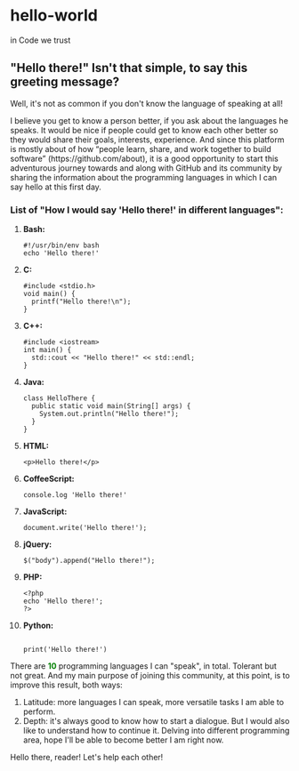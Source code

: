 # hello-world
in Code we trust

<h2>"Hello there!" Isn't that simple, to say this greeting message? </h2>
<p>Well, it's not as common if you don't know the language of speaking at all! </p>
<p>I believe you get to know a person better, if you ask about the languages he speaks. It would be nice if people could get to know each other better so they would share their goals, interests, experience. And since this platform is mostly about of how <q>people learn, share, and work together to build software</q> (https://github.com/about), it is a good opportunity to start this adventurous journey towards and along with GitHub and its community by sharing the information about the programming languages in which I can say hello at this first day. </p>
<h3>List of "How I would say 'Hello there!' in different languages": </h3>
<ol>
<li><b>Bash:</b></li>
<pre><code>#!/usr/bin/env bash 
echo 'Hello there!'</code></pre>

<li><b>C:</b></li>
<pre><code>#include &lt;stdio.h&gt; 
void main() {
  printf("Hello there!\n");
}</code></pre>

<li><b>C++:</b></li>
<pre><code>#include &lt;iostream&gt;
int main() { 
  std::cout << "Hello there!" << std::endl;
}</code></pre>

<li><b>Java:</b></li>
<pre><code>class HelloThere {
  public static void main(String[] args) {
    System.out.println("Hello there!");
  }
}</code></pre>
  
<li><b>HTML:</b></li>
<pre><code>&lt;p&gt;Hello there!&lt;/p&gt;</code></pre>

<li><b>CoffeeScript:</b></li>
<pre><code>console.log 'Hello there!'</code></pre>
  
<li><b>JavaScript:</b></li>
<pre><code>document.write('Hello there!');</code></pre>
  
<li><b>jQuery:</b></li>
<pre><code>$("body").append("Hello there!");</code></pre>

<li><b>PHP:</b></li>
<pre><code>&lt;?php 
echo 'Hello there!'; 
?&gt;</code></pre>

<li><b>Python:</b></li>
<pre><code> 
print('Hello there!') 
</code></pre>
</li>
</ol
  
***
  There are <b style="color:green;">10</b> programming languages I can "speak", in total. Tolerant but not great. 
  And my main purpose of joining this community, at this point, is to improve this result, both ways: 
  1. Latitude: more languages I can speak, more versatile tasks I am able to perform.
  2. Depth: it's always good to know how to start a dialogue. But I would also like to understand how to continue it. Delving into different programming area, hope I'll be able to become better I am right now.

Hello there, reader! Let's help each other!    
